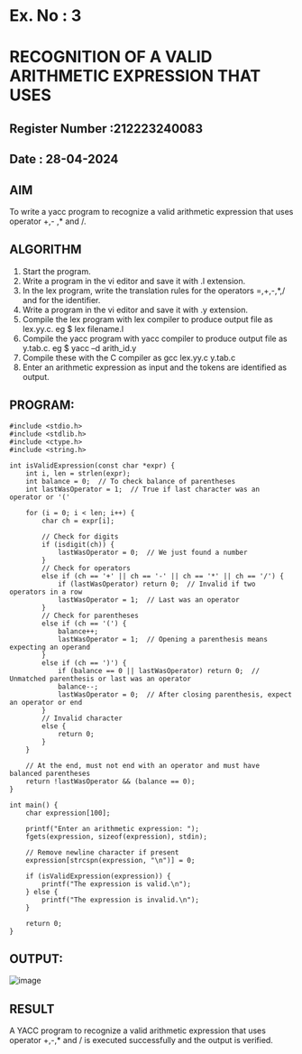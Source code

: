 # Ex. No : 3	
# RECOGNITION OF A VALID ARITHMETIC EXPRESSION THAT USES
## Register Number :212223240083
## Date : 28-04-2024

## AIM   
To write a yacc program to recognize a valid arithmetic expression that uses operator +,- ,* and /.

## ALGORITHM
1.	Start the program.
2.	Write a program in the vi editor and save it with .l extension.
3.	In the lex program, write the translation rules for the operators =,+,-,*,/ and for the identifier.
4.	Write a program in the vi editor and save it with .y extension.
5.	Compile the lex program with lex compiler to produce output file as lex.yy.c. eg $ lex filename.l
6.	Compile the yacc program with yacc compiler to produce output file as y.tab.c. eg $ yacc –d arith_id.y
7.	Compile these with the C compiler as gcc lex.yy.c y.tab.c
8.	Enter an arithmetic expression as input and the tokens are identified as output.

## PROGRAM:
```
#include <stdio.h>
#include <stdlib.h>
#include <ctype.h>
#include <string.h>

int isValidExpression(const char *expr) {
    int i, len = strlen(expr);
    int balance = 0;  // To check balance of parentheses
    int lastWasOperator = 1;  // True if last character was an operator or '('
    
    for (i = 0; i < len; i++) {
        char ch = expr[i];

        // Check for digits
        if (isdigit(ch)) {
            lastWasOperator = 0;  // We just found a number
        } 
        // Check for operators
        else if (ch == '+' || ch == '-' || ch == '*' || ch == '/') {
            if (lastWasOperator) return 0;  // Invalid if two operators in a row
            lastWasOperator = 1;  // Last was an operator
        } 
        // Check for parentheses
        else if (ch == '(') {
            balance++;
            lastWasOperator = 1;  // Opening a parenthesis means expecting an operand
        } 
        else if (ch == ')') {
            if (balance == 0 || lastWasOperator) return 0;  // Unmatched parenthesis or last was an operator
            balance--;
            lastWasOperator = 0;  // After closing parenthesis, expect an operator or end
        } 
        // Invalid character
        else {
            return 0;
        }
    }
    
    // At the end, must not end with an operator and must have balanced parentheses
    return !lastWasOperator && (balance == 0);
}

int main() {
    char expression[100];

    printf("Enter an arithmetic expression: ");
    fgets(expression, sizeof(expression), stdin);
    
    // Remove newline character if present
    expression[strcspn(expression, "\n")] = 0;

    if (isValidExpression(expression)) {
        printf("The expression is valid.\n");
    } else {
        printf("The expression is invalid.\n");
    }

    return 0;
}

```

## OUTPUT:
![image](https://github.com/user-attachments/assets/8b24c66c-0673-4760-af25-86c4ec59593b)

## RESULT
A YACC program to recognize a valid arithmetic expression that uses operator +,-,* and / is executed successfully and the output is verified.
